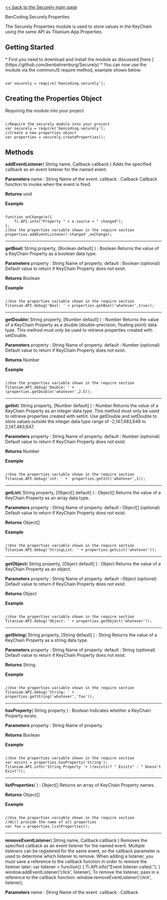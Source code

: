 [<< back to the Securely main page](https://github.com/benbahrenburg/Securely)

BenCoding.Securely.Properties

The Securely Properties module is used to store values in the KeyChain using the same API as Titanium.App.Properties.  

<h2>Getting Started</h2>
* First you need to download and install the module as discussed [here.](https://github.com/benbahrenburg/Securely)
* You can now use the module via the commonJS require method, example shown below.

<pre><code>
var securely = require('bencoding.securely');
</code></pre>

<h2>Creating the Properties Object</h2>

Requiring the module into your project

<pre><code>
//Require the securely module into your project
var securely = require('bencoding.securely');
//Create a new properties object
var properties = securely.createProperties();
</code></pre>

<h2>Methods</h2>

<b>addEventListener</b>( String name, Callback<Object> callback )
Adds the specified callback as an event listener for the named event.

<b>Parameters</b>
name : String
Name of the event.
callback : Callback<Object>
Callback function to invoke when the event is fired.

<b>Returns</b>
void

<b>Example</b>
<pre><code>
function onChange(e){
    Ti.API.info("Property " + e.source + " changed");
};
//Use the properties variable shown in the require section
properties.addEventListener('changed',onChange);
</code></pre>

----

<b>getBool</b>( String property, [Boolean default] ) : Boolean
Returns the value of a KeyChain Property as a boolean data type.

<b>Parameters</b>
property : String
Name of property.
default : Boolean (optional)
Default value to return if KeyChain Property does not exist.

<b>Returns</b>
Boolean

<b>Example</b>
<pre><code>
//Use the properties variable shown in the require section
Titanium.API.debug('Bool: ' + properties.getBool('whatever',true));
</code></pre>

----

<b>getDouble</b>( String property, [Number default] ) : Number
Returns the value of a KeyChain Property as a double (double-precision, floating point) data type.
This method must only be used to retrieve properties created with setDouble.

<b>Parameters</b>
property : String
Name of property.
default : Number (optional)
Default value to return if KeyChain Property does not exist.

<b>Returns</b>
Number


<b>Example</b>
<pre><code>
//Use the properties variable shown in the require section
Titanium.API.debug('Double: ' + (properties.getDouble('whatever',2.5));
</code></pre>

----

<b>getInt</b>( String property, [Number default] ) : Number
Returns the value of a KeyChain Property as an integer data type.
This method must only be used to retrieve properties created with setInt.
Use getDouble and setDouble to store values outside the integer data type range of -2,147,483,648 to 2,147,483,647.

<b>Parameters</b>
property : String
Name of property.
default : Number (optional)
Default value to return if KeyChain Property does not exist.

<b>Returns</b>
Number

<b>Example</b>
<pre><code>
//Use the properties variable shown in the require section
Titanium.API.debug('int: ' +  properties.getInt('whatever',1));
</code></pre>

----

<b>getList</b>( String property, [Object[] default] ) : Object[]
Returns the value of a KeyChain Property as an array data type.

<b>Parameters</b>
property : String
Name of property.
default : Object[] (optional)
Default value to return if KeyChain Property does not exist.

<b>Returns</b>
Object[]

<b>Example</b>
<pre><code>
//Use the properties variable shown in the require section
Titanium.API.debug('StringList: ' + properties.getList('whatever'));
</code></pre>

----

<b>getObject</b>( String property, [Object default] ) : Object
Returns the value of a KeyChain Property as an object.

<b>Parameters</b>
property : String
Name of property.
default : Object (optional)
Default value to return if KeyChain Property does not exist.

<b>Returns</b>
Object

<b>Example</b>
<pre><code>
//Use the properties variable shown in the require section
Titanium.API.debug('Object: ' + properties.getObject('whatever'));
</code></pre>

----

<b>getString</b>( String property, [String default] ) : String
Returns the value of a KeyChain Property as a string data type.

<b>Parameters</b>
property : String
Name of property.
default : String (optional)
Default value to return if KeyChain Property does not exist.

<b>Returns</b>
String

<b>Example</b>
<pre><code>
//Use the properties variable shown in the require section
Titanium.API.debug('String: ' + properties.getString('whatever','foo'));
</code></pre>

----

<b>hasProperty</b>( String property ) : Boolean
Indicates whether a KeyChain Property exists.

<b>Parameters</b>
property : String
Name of property.

<b>Returns</b>
Boolean

<b>Example</b>
<pre><code>
//Use the properties variable shown in the require section
var exists = properties.hasProperty('String');
Titanium.API.info('String Property '+ ((exists)? " Exists" : " Doesn't Exist"));
</code></pre>

----

<b>listProperties</b>( ) : Object[]
Returns an array of KeyChain Property names.

<b>Returns</b>
Object[]

<b>Example</b>
<pre><code>
//Use the properties variable shown in the require section
//Will provide the name of all properties
var foo = properties.listProperties();
</code></pre>

----

<b>removeEventListener</b>( String name, Callback<Object> callback )
Removes the specified callback as an event listener for the named event.
Multiple listeners can be registered for the same event, so the callback parameter is used to determine which listener to remove.
When adding a listener, you must save a reference to the callback function in order to remove the listener later:
var listener = function() { Ti.API.info("Event listener called."); }
window.addEventListener('click', listener);
To remove the listener, pass in a reference to the callback function:
window.removeEventListener('click', listener);

<b>Parameters</b>
name : String
Name of the event.
callback : Callback<Object>
Callback function to remove. Must be the same function passed to addEventListener.

<b>Returns</b>
void

<b>Example</b>
<pre><code>
//Use the properties variable shown in the require section
//Remove the method we added in the addEventListener section
properties.removeEventListener('changed',onChange);

</code></pre>

----

<b>removeProperty</b>( String property )
Removes a KeyChain Property if it exists, or does nothing otherwise.

<b>Parameters</b>
property : String
Name of property.

<b>Returns</b>
void

<b>Example</b>
<pre><code>
//Use the properties variable shown in the require section
var exists = properties.hasProperty('String');
Titanium.API.info('String Property '+ ((exists)? " Exists" : " Doesn't Exist"));
properties.removeProperty('String');
exists = properties.hasProperty('String');
Titanium.API.info('String Property '+ ((exists)? " Exists" : " Doesn't Exist"));
</code></pre>

----

<b>removeAllProperties</b>
Removes all KeyChain properties

<b>Parameters</b>
N/A

<b>Returns</b>
void

<b>Example</b>
<pre><code>
//Use the properties variable shown in the require section
var exists = properties.hasProperty('String');
Titanium.API.info('String Property '+ ((exists)? " Exists" : " Doesn't Exist"));
properties.removeAllProperties();
exists = properties.hasProperty('String');
Titanium.API.info('String Property '+ ((exists)? " Exists" : " Doesn't Exist"));
</code></pre>

----

<b>setBool</b>( String property, Boolean value )
Sets the value of a KeyChain Property as a boolean data type. The KeyChain Property will be created if it does not exist.

<b>Parameters</b>
property : String
Name of property.
value : Boolean
Property value.

<b>Returns</b>
void

<b>Example</b>
<pre><code>
//Use the properties variable shown in the require section
properties.setString('String','I am a String Value ');
</code></pre>

----

<b>setDouble</b>( String property, Number value )
Sets the value of a KeyChain Property as a double (double-precision, floating point) data type. The KeyChain Property will be created if it does not exist.

<b>Parameters</b>
property : String
Name of property.
value : Number
Property value.

<b>Returns</b>
void

<b>Example</b>
<pre><code>
//Use the properties variable shown in the require section
properties.setDouble('Double',10.6);
</code></pre>

----

<b>setInt</b>( String property, Number value )
Sets the value of a KeyChain Property as an integer data type. The KeyChain Property will be created if it does not exist.
Use getDouble and setDouble to store values outside the integer data type range of -2,147,483,648 to 2,147,483,647.

<b>Parameters</b>
property : String
Name of property.
value : Number
KeyChain Property value, within the range -2,147,483,648 to 2,147,483,647.

<b>Returns</b>
void

<b>Example</b>
<pre><code>
//Use the properties variable shown in the require section
properties.setInt('Int',10);
</code></pre>

----

<b>setList</b>( String property, Object[] value )
Sets the value of a KeyChain Property as an array data type. The KeyChain Property will be created if it does not exist.

<b>Parameters</b>
property : String
Name of property.
value : Object[]
Property value.
<b>Returns</b>
void

<b>Example</b>
<pre><code>
var array = [
  {name:'Name 1', address:'1 Main St'},
	{name:'Name 2', address:'2 Main St'},
	{name:'Name 3', address:'3 Main St'},
	{name:'Name 4', address:'4 Main St'}	
];

//Use the properties variable shown in the require section
properties.setList('MyList',array);
</code></pre>

----

<b>setObject</b>( String property, Object value )
Sets the value of a KeyChain Property as an object data type. The KeyChain Property will be created if it does not exist.

<b>Parameters</b>
property : String
Name of property.
value : Object
Property value.
<b>Returns</b>
void

<b>Example</b>
<pre><code>
var array = [
	{name:'Name 1', address:'1 Main St'},
	{name:'Name 2', address:'2 Main St'},
	{name:'Name 3', address:'3 Main St'},
	{name:'Name 4', address:'4 Main St'}	
];
	
//Use the properties variable shown in the require section
properties.setObject('MyObject',array);
</code></pre>

----

<h2>Events</h2>

<b>changed</b>
The event is fired when the application changes a KeyChain Property directly using one of the Properties methods.

<h2>Dependent Projects</h2>
Securely for iOS uses several wonderful open source projects.  I highly encourage you to check them out using the information below.

JSONKit 

Project: [http://github.com/johnezang/JSONKit](http://github.com/johnezang/JSONKit)

PDKeychainBindingsController

Project: [https://github.com/carlbrown/PDKeychainBindingsController](https://github.com/carlbrown/PDKeychainBindingsController)

<h2>FAQ</h2>

<h3>What happens when I uninstall my App?</h3>
Please note the keyChain entries will still present on the device after you uninstall your app.  You will need to design your app workflow to handle this if there is a need to remove or refresh these entries.

This is a feature of the Apple KeyChain API itself and beyond the control of the module.


